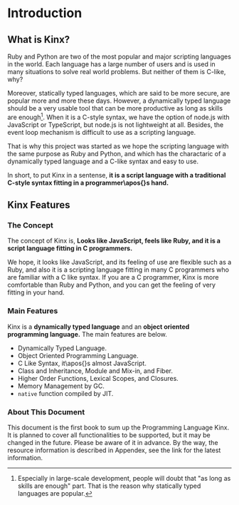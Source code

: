 
# Introduction

## What is Kinx?

Ruby and Python are two of the most popular and major scripting languages in the world.
Each language has a large number of users and is used in many situations to solve real world problems.
But neither of them is C-like, why?

Moreover, statically typed languages, which are said to be more secure, are popular more and more these days.
However, a dynamically typed language should be a very usable tool that can be more productive as long as skills are enough[^highskill].
When it is a C-style syntax, we have the option of node.js with JavaScript or TypeScript,
but node.js is not lightweight at all.
Besides, the event loop mechanism is difficult to use as a scripting language.

[^highskill]: Especially in large-scale development, people will doubt that "as long as skills are enough" part. That is the reason why statically typed languages are popular.

That is why this project was started as we hope the scripting language with the same purpose as Ruby and Python,
and which has the charactaric of a dynamically typed language and a C-like syntax and easy to use.

In short, to put Kinx in a sentense, **it is a script language with a traditional C-style syntax fitting in a programmer\\apos{}s hand.**

## Kinx Features

### The Concept

The concept of Kinx is, **Looks like JavaScript, feels like Ruby, and it is a script language fitting in C programmers.**

We hope, it looks like JavaScript, and its feeling of use are flexible such as a Ruby,
and also it is a scripting language fitting in many C programmers who are familiar with a C like syntax.
If you are a C programmer, Kinx is more comfortable than Ruby and Python, and you can get the feeling of very fitting in your hand.

### Main Features

Kinx is a **dynamically typed language** and an **object oriented programming language.**
The main features are below.

* Dynamically Typed Language.
* Object Oriented Programming Language.
* C Like Syntax, it\\apos{}s almost JavaScript.
* Class and Inheritance, Module and Mix-in, and Fiber.
* Higher Order Functions, Lexical Scopes, and Closures.
* Memory Management by GC.
* `native` function compiled by JIT.

### About This Document

This document is the first book to sum up the Programming Language Kinx.
It is planned to cover all functionalities to be supported, but it may be changed in the future.
Please be aware of it in advance.
By the way, the resource information is described in Appendex, see the link for the latest information.
